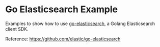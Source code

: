 # Go Elasticsearch Example
Examples to show how to use [go-elasticsearch](https://github.com/elastic/go-elasticsearch), a Golang Elasticsearch client SDK.

Reference: https://github.com/elastic/go-elasticsearch
